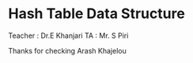 Hash Table Data Structure
=========================

Teacher : Dr.E Khanjari
TA : Mr. S Piri

Thanks for checking
Arash Khajelou